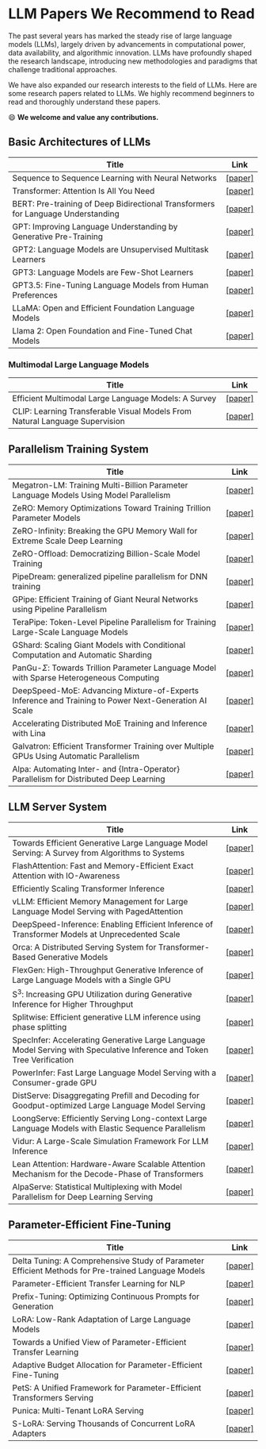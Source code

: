 # LLM Papers We Recommend to Read

The past several years has marked the steady rise of large language models (LLMs), largely driven by advancements in computational power, data availability, and algorithmic innovation. LLMs have profoundly shaped the research landscape, introducing new methodologies and paradigms that challenge traditional approaches.

We have also expanded our research interests to the field of LLMs. Here are some research papers related to LLMs. We highly recommend beginners to read and thoroughly understand these papers.

:smile: **We welcome and value any contributions.**

## Basic Architectures of LLMs

| Title                                                        | Link                                                         |
| ------------------------------------------------------------ | ------------------------------------------------------------ |
| Sequence to Sequence Learning with Neural Networks           | [[paper]](https://arxiv.org/abs/1409.3215)                   |
| Transformer: Attention Is All You Need                       | [[paper]](http://arxiv.org/abs/1706.03762)                   |
| BERT: Pre-training of Deep Bidirectional Transformers for Language Understanding | [[paper]](https://arxiv.org/abs/1810.04805)                  |
| GPT: Improving Language Understanding by Generative Pre-Training | [[paper]](https://cdn.openai.com/research-covers/language-unsupervised/language_understanding_paper.pdf) |
| GPT2: Language Models are Unsupervised Multitask Learners    | [[paper]](https://cdn.openai.com/better-language-models/language_models_are_unsupervised_multitask_learners.pdf) |
| GPT3: Language Models are Few-Shot Learners                  | [[paper]](https://arxiv.org/abs/2005.14165)                  |
| GPT3.5: Fine-Tuning Language Models from Human Preferences   | [[paper]](https://arxiv.org/abs/1909.08593)                  |
| LLaMA: Open and Efficient Foundation Language Models         | [[paper]](http://arxiv.org/abs/2302.13971)                   |
| Llama 2: Open Foundation and Fine-Tuned Chat Models          | [[paper]](http://arxiv.org/abs/2307.09288)                   |


### Multimodal Large Language Models

| Title                                                        | Link                                                         |
| ------------------------------------------------------------ | ------------------------------------------------------------ |
| Efficient Multimodal Large Language Models: A Survey           | [[paper]](http://arxiv.org/abs/2405.10739)                   |
| CLIP: Learning Transferable Visual Models From Natural Language Supervision | [[paper]](https://arxiv.org/abs/2103.00020)                  |


## Parallelism Training System

| Title                                                        | Link                                                         |
| ------------------------------------------------------------ | ------------------------------------------------------------ |
| Megatron-LM: Training Multi-Billion Parameter Language Models Using Model Parallelism | [[paper]](http://arxiv.org/abs/1909.08053)                   |
| ZeRO: Memory Optimizations Toward Training Trillion Parameter Models | [[paper]](http://arxiv.org/abs/1910.02054)                   |
| ZeRO-Infinity: Breaking the GPU Memory Wall for Extreme Scale Deep Learning | [[paper]](http://arxiv.org/abs/2104.07857)                   |
| ZeRO-Offload: Democratizing Billion-Scale Model Training     | [[paper]](https://www.usenix.org/conference/atc21/presentation/ren-jie) |
| PipeDream: generalized pipeline parallelism for DNN training | [[paper]](https://arxiv.org/abs/1806.03377)                  |
| GPipe: Efficient Training of Giant Neural Networks using Pipeline Parallelism | [[paper]](http://arxiv.org/abs/1811.06965)                   |
| TeraPipe: Token-Level Pipeline Parallelism for Training Large-Scale Language Models | [[paper]](http://arxiv.org/abs/2102.07988)                   |
| GShard: Scaling Giant Models with Conditional Computation and Automatic Sharding | [[paper]](http://arxiv.org/abs/2006.16668)                   |
| PanGu-$\Sigma$: Towards Trillion Parameter Language Model with Sparse Heterogeneous Computing | [[paper]](http://arxiv.org/abs/2303.10845)                   |
| DeepSpeed-MoE: Advancing Mixture-of-Experts Inference and Training to Power Next-Generation AI Scale | [[paper]](https://proceedings.mlr.press/v162/rajbhandari22a.html) |
| Accelerating Distributed MoE Training and Inference with Lina | [[paper]](https://www.usenix.org/conference/atc23/presentation/li-jiamin) |
| Galvatron: Efficient Transformer Training over Multiple GPUs Using Automatic Parallelism | [[paper]](http://arxiv.org/abs/2211.13878)                   |
| Alpa: Automating Inter- and {Intra-Operator} Parallelism for Distributed Deep Learning | [[paper]](https://www.usenix.org/conference/osdi22/presentation/zheng-lianmin) |

## LLM Server System

| Title                                                        | Link                                                         |
| ------------------------------------------------------------ | ------------------------------------------------------------ |
| Towards Efficient Generative Large Language Model Serving: A Survey from Algorithms to Systems | [[paper]](http://arxiv.org/abs/2312.15234)                   |
| FlashAttention: Fast and Memory-Efficient Exact Attention with IO-Awareness | [[paper]](https://arxiv.org/abs/2205.14135)                  |
| Efficiently Scaling Transformer Inference                    | [[paper]](http://arxiv.org/abs/2211.05102)                   |
| vLLM: Efficient Memory Management for Large Language Model Serving with PagedAttention | [[paper]](http://arxiv.org/abs/2309.06180)                   |
| DeepSpeed-Inference: Enabling Efficient Inference of Transformer Models at Unprecedented Scale | [[paper]](https://arxiv.org/abs/2207.00032)                  |
| Orca: A Distributed Serving System for Transformer-Based Generative Models | [[paper]](https://www.usenix.org/conference/osdi22/presentation/yu) |
| FlexGen: High-Throughput Generative Inference of Large Language Models with a Single GPU | [[paper]](http://arxiv.org/abs/2303.06865)                   |
| S$^{3}$: Increasing GPU Utilization during Generative Inference for Higher Throughput | [[paper]](http://arxiv.org/abs/2306.06000)                   |
| Splitwise: Efficient generative LLM inference using phase splitting | [[paper]](http://arxiv.org/abs/2311.18677)                   |
| SpecInfer: Accelerating Generative Large Language Model Serving with Speculative Inference and Token Tree Verification | [[paper]](https://arxiv.org/abs/2305.09781)                  |
| PowerInfer: Fast Large Language Model Serving with a Consumer-grade GPU | [[paper]](http://arxiv.org/abs/2312.12456)                   |
| DistServe: Disaggregating Prefill and Decoding for Goodput-optimized Large Language Model Serving | [[paper]](http://arxiv.org/abs/2401.09670)                   |
| LoongServe: Efficiently Serving Long-context Large Language Models with Elastic Sequence Parallelism | [[paper]](http://arxiv.org/abs/2404.09526)                   |
| Vidur: A Large-Scale Simulation Framework For LLM Inference | [[paper]](http://arxiv.org/abs/2405.05465)                   |
| Lean Attention: Hardware-Aware Scalable Attention Mechanism for the Decode-Phase of Transformers | [[paper]](http://arxiv.org/abs/2405.10480)                   |
| AlpaServe: Statistical Multiplexing with Model Parallelism for Deep Learning Serving | [[paper]](http://arxiv.org/abs/2302.11665)                   |

## Parameter-Efficient Fine-Tuning

| Title                                                        | Link                                                         |
| ------------------------------------------------------------ | ------------------------------------------------------------ |
| Delta Tuning: A Comprehensive Study of Parameter Efficient Methods for Pre-trained Language Models | [[paper]](http://arxiv.org/abs/2203.06904)                   |
| Parameter-Efficient Transfer Learning for NLP                | [[paper]](https://proceedings.mlr.press/v97/houlsby19a.html) |
| Prefix-Tuning: Optimizing Continuous Prompts for Generation  | [[paper]](http://arxiv.org/abs/2101.00190)                   |
| LoRA: Low-Rank Adaptation of Large Language Models           | [[paper]](http://arxiv.org/abs/2106.09685)                   |
| Towards a Unified View of Parameter-Efficient Transfer Learning | [[paper]](http://arxiv.org/abs/2110.04366)                   |
| Adaptive Budget Allocation for Parameter-Efficient Fine-Tuning | [[paper]](http://arxiv.org/abs/2303.10512)                   |
| PetS: A Unified Framework for Parameter-Efficient Transformers Serving | [[paper]](https://www.usenix.org/conference/atc22/presentation/zhou-zhe) |
| Punica: Multi-Tenant LoRA Serving                            | [[paper]](http://arxiv.org/abs/2310.18547)                   |
| S-LoRA: Serving Thousands of Concurrent LoRA Adapters        | [[paper]](http://arxiv.org/abs/2311.03285)                   |

